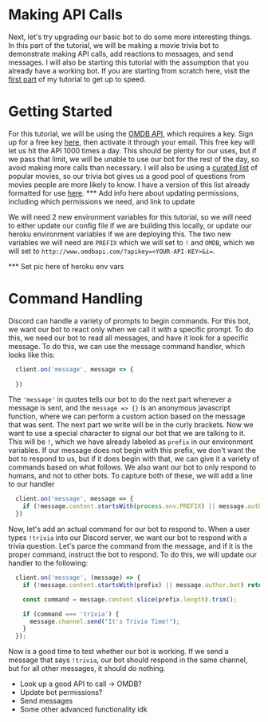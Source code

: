 # Making API Calls

Next, let's try upgrading our basic bot to do some more interesting things. In this part of the tutorial, we will be making a movie trivia bot to demonstrate making API calls,
add reactions to messages, and send messages. I will also be starting this tutorial with the assumption that you already have a working bot. If you are starting from scratch
here, visit the [first part](../basic_bot) of my tutorial to get up to speed.

# Getting Started

For this tutorial, we will be using the [OMDB API](http://www.omdbapi.com/), which requires a key. Sign up for a free key [here](http://www.omdbapi.com/apikey.aspx), then
activate it through your email. This free key will let us hit the API 1000 times a day. This should be plenty for our uses, but if we pass that limit, we will be unable to
use our bot for the rest of the day, so avoid making more calls than necessary. I will also be using a [curated list](https://www.imdb.com/list/ls091294718/) of popular
movies, so our trivia bot gives us a good pool of questions from movies people are more likely to know. I have a version of this list already formatted for use 
[here](./example-movies.json). *** Add info here about updating permissions, including which permissions we need, and link to update

We will need 2 new environment variables for this tutorial, so we will need to either update our config file if we are building this locally, or update our heroku 
environment variables if we are deploying this. The two new variables we will need are `PREFIX` which we will set to `!` and `OMDB`, which we will set to 
`http://www.omdbapi.com/?apikey=<YOUR-API-KEY>&i=`.

*** Set pic here of heroku env vars

# Command Handling

Discord can handle a variety of prompts to begin commands. For this bot, we want our bot to react only when we call it with a specific prompt. To do this, we need our bot
to read all messages, and have it look for a specific message. To do this, we can use the message command handler, which looks like this: 

```javascript
  client.on('message', message => {
  
  })
``` 

The `'message'` in quotes tells our bot to do the next part whenever a message is sent, and the `message => {}` is an
anonymous javascript function, where we can perform a custom action based on the message that was sent. The next part we write will be in the curly brackets. Now we want
to use a special character to signal our bot that we are talking to it. This will be `!`, which we have already labeled as `prefix` in our environment variables.
If our message does not begin with this prefix, we don't want the bot to respond to us, but if it does begin with that, we can give it a variety of commands based on what follows.
We also want our bot to only respond to humans, and not to other bots. To capture both of these, we will add a line to our handler 

```javascript
  client.on('message', message => {
    if (!message.content.startsWith(process.env.PREFIX) || message.author.bot) return;
  })
```

Now, let's add an actual command for our bot to respond to. When a user types `!trivia` into our Discord server, we want our bot to respond with a trivia question.
Let's parce the command from the message, and if it is the proper command, instruct the bot to respond. To do this, we will update our handler to the following:

```javascript
  client.on('message', (message) => {
    if (!message.content.startsWith(prefix) || message.author.bot) return;

    const command = message.content.slice(prefix.length).trim();

    if (command === 'trivia') {
      message.channel.send("It's Trivia Time!");
    }
  });
```

Now is a good time to test whether our bot is working. If we send a message that says `!trivia`, our bot should respond in the same channel, but for all other messages, it
should do nothing.

- Look up a good API to call -> OMDB?
- Update bot permissions?
- Send messages
- Some other advanced functionality idk
